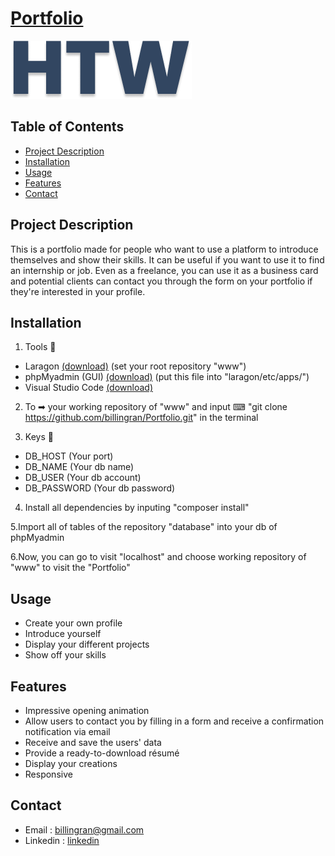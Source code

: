# [Portfolio](https://htw-myportfolio.herokuapp.com/)

![Project Screenshot](/public/images/htw.png)

## Table of Contents

- [Project Description](#project-description)
- [Installation](#installation)
- [Usage](#usage)
- [Features](#features)
- [Contact](#contact)

## Project Description
This is a portfolio made for people who want to use a platform to introduce themselves and show their skills. It can be useful if you want to use it to find an internship or job. Even as a freelance, you can use it as a business card and potential clients can contact you through the form on your portfolio if they're interested in your profile. 

## Installation

1. Tools 🔧
  - Laragon [(download)](https://laragon.org/download/) (set your root repository "www")
  - phpMyadmin (GUI) [(download)](https://www.phpmyadmin.net/downloads/) (put this file into "laragon/etc/apps/")
  - Visual Studio Code [(download)](https://code.visualstudio.com/)

2. To ➡ your working repository of "www" and input ⌨ "git clone https://github.com/billingran/Portfolio.git" in the terminal

3. Keys 🔑
  - DB_HOST (Your port)
  - DB_NAME (Your db name)
  - DB_USER (Your db account)
  - DB_PASSWORD (Your db password)

4. Install all dependencies by inputing "composer install"

5.Import all of tables of the repository "database" into your db of phpMyadmin

6.Now, you can go to visit "localhost" and choose working repository of "www" to visit the "Portfolio"
  
## Usage

  - Create your own profile
  - Introduce yourself
  - Display your different projects 
  - Show off your skills

## Features
  - Impressive opening animation 
  - Allow users to contact you by filling in a form and receive a confirmation notification via email
  - Receive and save the users' data 
  - Provide a ready-to-download résumé
  - Display your creations 
  - Responsive 

## Contact
  - Email : [billingran@gmail.com](billingran@gmail.com)
  - Linkedin : [linkedin](https://www.linkedin.com/in/teng-wei-huang-215832254/)
